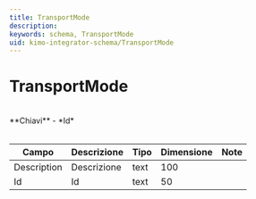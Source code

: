 ```yaml
---
title: TransportMode
description:
keywords: schema, TransportMode
uid: kimo-integrator-schema/TransportMode
---
```


# TransportMode

<br>
**Chiavi**
- *Id*
<br><br>

| Campo | Descrizione | Tipo | Dimensione | Note |
| --- | --- | --- | --- | --- |
| Description | Descrizione | text | 100 |  |
| Id | Id | text | 50 |  |

